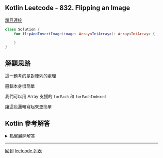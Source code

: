 ## Kotlin Leetcode - 832. Flipping an Image

[題目連接](https://leetcode.com/problems/flipping-an-image/)

```kotlin
class Solution {
    fun flipAndInvertImage(image: Array<IntArray>): Array<IntArray> {

    }
}
```

## 解題思路

這一題考的是對陣列的處理

邏輯本身很簡單

我們可以用 Array 支援的 `forEach` 和  `forEachIndexed`

讓這段邏輯寫起來更簡單

## Kotlin 參考解答

<details>
  <summary markdown='span'>點擊展開解答</summary>

`forEach` 的寫法如下

```kotlin
class Solution {
    fun flipAndInvertImage(image: Array<IntArray>): Array<IntArray> {
        image.forEach {
            for (i in 0 until it.size / 2) {
                val tmp = it[i]
                it[i] = it[it.size - i - 1]
                it[it.size - i - 1] = tmp
            }
        }
        image.forEach {
            it.forEachIndexed { i, _ ->
                it[i] = 1 - it[i]
            }
        }
        return image
    }
}
```

</details>

------

回到 [leetcode 列表](index.md)

